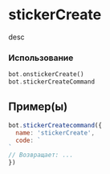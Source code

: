# stickerCreate
desc
### Использование
```php
bot.onstickerCreate()
bot.stickerCreateCommand
```
## Пример(ы)

```javascript
bot.stickerCreatecommand({
  name: 'stickerCreate',
  code: `
`
// Возвращает: ...
})
```